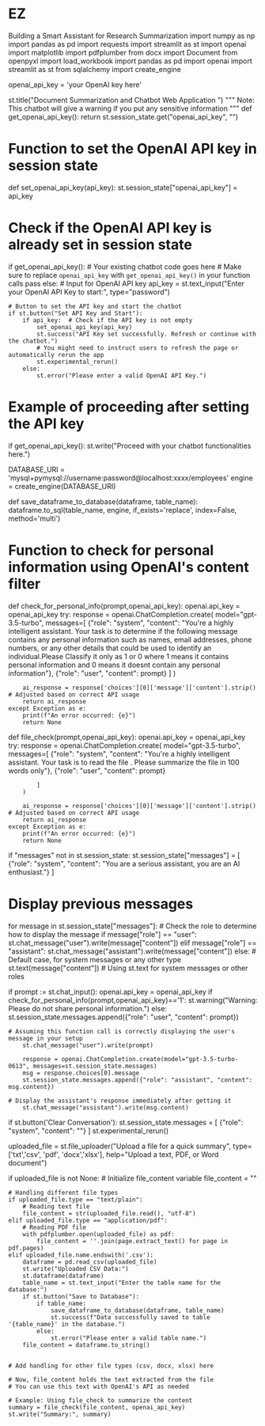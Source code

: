# EZ
Building a Smart Assistant for Research Summarization
import numpy as np
import pandas as pd
import requests
import streamlit as st
import openai
import matplotlib
import pdfplumber
from docx import Document
from openpyxl import load_workbook
import pandas as pd
import openai
import streamlit as st
from sqlalchemy import create_engine

openai_api_key = 'your OpenAI key here'

st.title("Document Summarization and Chatbot Web Application ")
"""
Note: This chatbot will give a warning if you put any sensitive information
"""
def get_openai_api_key():
    return st.session_state.get("openai_api_key", "")

# Function to set the OpenAI API key in session state
def set_openai_api_key(api_key):
    st.session_state["openai_api_key"] = api_key

# Check if the OpenAI API key is already set in session state
if get_openai_api_key():
    # Your existing chatbot code goes here
    # Make sure to replace `openai_api_key` with `get_openai_api_key()` in your function calls
    pass
else:
    # Input for OpenAI API key
    api_key = st.text_input("Enter your OpenAI API Key to start:", type="password")
    
    # Button to set the API key and start the chatbot
    if st.button("Set API Key and Start"):
        if api_key:  # Check if the API key is not empty
            set_openai_api_key(api_key)
            st.success("API Key set successfully. Refresh or continue with the chatbot.")
            # You might need to instruct users to refresh the page or automatically rerun the app
            st.experimental_rerun()
        else:
            st.error("Please enter a valid OpenAI API Key.")

# Example of proceeding after setting the API key
if get_openai_api_key():
    st.write("Proceed with your chatbot functionalities here.")


DATABASE_URI = 'mysql+pymysql://username:password@localhost:xxxx/employees'
engine = create_engine(DATABASE_URI)

def save_dataframe_to_database(dataframe, table_name):
    dataframe.to_sql(table_name, engine, if_exists='replace', index=False, method='multi')

# Function to check for personal information using OpenAI's content filter
def check_for_personal_info(prompt,openai_api_key):
    openai.api_key = openai_api_key
    try:
        response = openai.ChatCompletion.create(
            model="gpt-3.5-turbo",
            messages=[
                {"role": "system", "content": "You're a highly intelligent assistant. Your task is to determine if the following message contains any personal information such as names, email addresses, phone numbers, or any other details that could be used to identify an individual.Please Classify it only as 1 or 0 where 1 means it contains personal information and 0 means it doesnt contain any personal information"},
                {"role": "user", "content": prompt}
            ]
        )
        
        ai_response = response['choices'][0]['message']['content'].strip()  # Adjusted based on correct API usage
        return ai_response
    except Exception as e:
        print(f"An error occurred: {e}")
        return None

def file_check(prompt,openai_api_key):
    openai.api_key = openai_api_key
    try:
        response = openai.ChatCompletion.create(
            model="gpt-3.5-turbo",
            messages=[
                {"role": "system", "content": "You're a highly intelligent assistant. Your task is to read the file . Please summarize the file in 100 words only"},
                {"role": "user", "content": prompt}

            ]
        )
        
        ai_response = response['choices'][0]['message']['content'].strip()  # Adjusted based on correct API usage
        return ai_response
    except Exception as e:
        print(f"An error occurred: {e}")
        return None
    
if "messages" not in st.session_state:
    st.session_state["messages"] = [
        {"role": "system", "content": "You are a serious assistant, you are an AI enthusiast."}
    ]

# Display previous messages
for message in st.session_state["messages"]:
    # Check the role to determine how to display the message
    if message["role"] == "user":
        st.chat_message("user").write(message["content"])
    elif message["role"] == "assistant":
        st.chat_message("assistant").write(message["content"])
    else:  # Default case, for system messages or any other type
        st.text(message["content"])  # Using st.text for system messages or other roles

if prompt := st.chat_input():
    openai.api_key = openai_api_key
    if check_for_personal_info(prompt,openai_api_key)=='1':
        st.warning("Warning: Please do not share personal information.")
    else:
        st.session_state.messages.append({"role": "user", "content": prompt})
    
    # Assuming this function call is correctly displaying the user's message in your setup
        st.chat_message("user").write(prompt)
    
        response = openai.ChatCompletion.create(model="gpt-3.5-turbo-0613", messages=st.session_state.messages)
        msg = response.choices[0].message
        st.session_state.messages.append({"role": "assistant", "content": msg.content})
    
    # Display the assistant's response immediately after getting it
        st.chat_message("assistant").write(msg.content)

if st.button('Clear Conversation'):
    st.session_state.messages = [
        {"role": "system", "content": ""}
    ]
    st.experimental_rerun()


uploaded_file = st.file_uploader("Upload a file for a quick summary", type=['txt','csv', 'pdf', 'docx','xlsx'], help="Upload a text, PDF, or Word document")


if uploaded_file is not None:
    # Initialize file_content variable
    file_content = ""
    
    # Handling different file types
    if uploaded_file.type == "text/plain":
        # Reading text file
        file_content = str(uploaded_file.read(), "utf-8")
    elif uploaded_file.type == "application/pdf":
        # Reading PDF file
        with pdfplumber.open(uploaded_file) as pdf:
            file_content = ''.join(page.extract_text() for page in pdf.pages)
    elif uploaded_file.name.endswith('.csv'):
        dataframe = pd.read_csv(uploaded_file)
        st.write("Uploaded CSV Data:")
        st.dataframe(dataframe)
        table_name = st.text_input("Enter the table name for the database:")
        if st.button("Save to Database"):
            if table_name:
                save_dataframe_to_database(dataframe, table_name)
                st.success(f"Data successfully saved to table '{table_name}' in the database.")
            else:
                st.error("Please enter a valid table name.")
        file_content = dataframe.to_string()


    # Add handling for other file types (csv, docx, xlsx) here
    
    # Now, file_content holds the text extracted from the file
    # You can use this text with OpenAI's API as needed
    
    # Example: Using file_check to summarize the content
    summary = file_check(file_content, openai_api_key)
    st.write("Summary:", summary)
